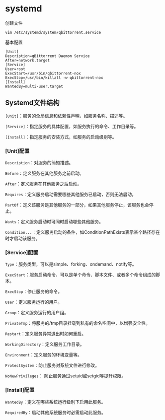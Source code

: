 

# **systemd**

创建文件

```shell
vim /etc/systemd/system/qbittorrent.service
```

基本配置

```Shell
[Unit]
Description=qBittorrent Daemon Service
After=network.target
[Service]
User=root
ExecStart=/usr/bin/qbittorrent-nox
ExecStop=/usr/bin/killall -w qbittorrent-nox
[Install]
WantedBy=multi-user.target
```

## Systemd文件结构

`[Unit]`：服务的全局信息和依赖性声明，如服务名称、描述等。

`[Service]`：指定服务的具体配置，如服务执行的命令、工作目录等。

`[Install]`：指定服务的安装方式，如服务的启动级别等。


###  [Unit]配置
`Description`：对服务的简短描述。

`Before`：定义服务在其他服务之前启动。

`After`：定义服务在其他服务之后启动。

`Requires`：定义服务启动需要哪些其他服务已启动，否则无法启动。

`PartOf`：定义该服务是其他服务的一部分，如果其他服务停止，该服务也会停止。

`Wants`：定义服务启动时可同时启动哪些其他服务。

`Condition...`：定义服务启动的条件，如ConditionPathExists表示某个路径存在时才启动该服务。


### [Service]配置
`Type`：服务类型，可以是simple、forking、ondemand、notify等。

`ExecStart`：服务启动命令，可以是单个命令、脚本文件、或者多个命令组成的脚本。

`ExecStop`：停止服务的命令。

`User`：定义服务运行的用户。

`Group`：定义服务运行的用户组。

`PrivateTmp`：将服务的/tmp目录挂载到私有的命名空间中，以增强安全性。

`Restart`：定义服务异常退出时如何重启。

`WorkingDirectory`：定义服务工作目录。

`Environment`：定义服务的环境变量等。

`ProtectSystem`：防止服务对系统文件进行修改。

`NoNewPrivileges`： 防止服务通过setuid或setgid等提升权限。


### [Install]配置
`WantedBy`：定义在哪些系统运行级别下启用此服务。

`RequiredBy`：启动其他系统服务时必需启动此服务。